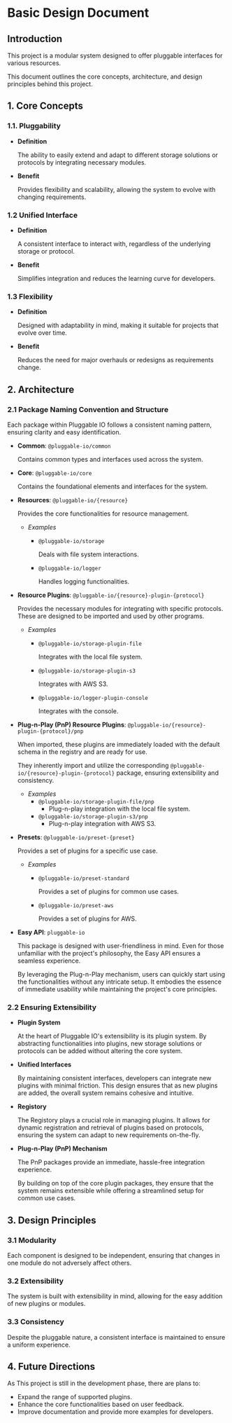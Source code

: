 # Basic Design Document

## Introduction

This project is a modular system designed to offer pluggable interfaces for various resources.

This document outlines the core concepts, architecture, and design principles behind this project.

## 1. Core Concepts

### 1.1. Pluggability

- **Definition**

  The ability to easily extend and adapt to different storage solutions or protocols by integrating necessary modules.

- **Benefit**

  Provides flexibility and scalability, allowing the system to evolve with changing requirements.

### 1.2 Unified Interface

- **Definition**

  A consistent interface to interact with, regardless of the underlying storage or protocol.

- **Benefit**

  Simplifies integration and reduces the learning curve for developers.

### 1.3 Flexibility

- **Definition**

  Designed with adaptability in mind, making it suitable for projects that evolve over time.

- **Benefit**

  Reduces the need for major overhauls or redesigns as requirements change.

## 2. Architecture

### 2.1 Package Naming Convention and Structure

Each package within Pluggable IO follows a consistent naming pattern, ensuring clarity and easy identification.

- **Common**: `@pluggable-io/common`

  Contains common types and interfaces used across the system.

- **Core**: `@pluggable-io/core`

  Contains the foundational elements and interfaces for the system.

- **Resources**: `@pluggable-io/{resource}`

  Provides the core functionalities for resource management.

  - _Examples_

    - `@pluggable-io/storage`

      Deals with file system interactions.

    - `@pluggable-io/logger`

      Handles logging functionalities.

- **Resource Plugins**: `@pluggable-io/{resource}-plugin-{protocol}`

  Provides the necessary modules for integrating with specific protocols. These are designed to be imported and used by other programs.

  - _Examples_

    - `@pluggable-io/storage-plugin-file`

      Integrates with the local file system.

    - `@pluggable-io/storage-plugin-s3`

      Integrates with AWS S3.

    - `@pluggable-io/logger-plugin-console`

      Integrates with the console.

- **Plug-n-Play (PnP) Resource Plugins**: `@pluggable-io/{resource}-plugin-{protocol}/pnp`

  When imported, these plugins are immediately loaded with the default schema in the registry and are ready for use.

  They inherently import and utilize the corresponding `@pluggable-io/{resource}-plugin-{protocol}` package, ensuring extensibility and consistency.

  - _Examples_
    - `@pluggable-io/storage-plugin-file/pnp`
      - Plug-n-play integration with the local file system.
    - `@pluggable-io/storage-plugin-s3/pnp`
      - Plug-n-play integration with AWS S3.

- **Presets**: `@pluggable-io/preset-{preset}`

  Provides a set of plugins for a specific use case.

  - _Examples_

    - `@pluggable-io/preset-standard`

      Provides a set of plugins for common use cases.

    - `@pluggable-io/preset-aws`

      Provides a set of plugins for AWS.

- **Easy API**: `pluggable-io`

  This package is designed with user-friendliness in mind.
  Even for those unfamiliar with the project's philosophy, the Easy API ensures a seamless experience.

  By leveraging the Plug-n-Play mechanism, users can quickly start using the functionalities without any intricate setup.
  It embodies the essence of immediate usability while maintaining the project's core principles.

### 2.2 Ensuring Extensibility

- **Plugin System**

  At the heart of Pluggable IO's extensibility is its plugin system.
  By abstracting functionalities into plugins, new storage solutions or protocols can be added without altering the core system.

- **Unified Interfaces**

  By maintaining consistent interfaces, developers can integrate new plugins with minimal friction.
  This design ensures that as new plugins are added, the overall system remains cohesive and intuitive.

- **Registory**

  The Registory plays a crucial role in managing plugins.
  It allows for dynamic registration and retrieval of plugins based on protocols, ensuring the system can adapt to new requirements on-the-fly.

- **Plug-n-Play (PnP) Mechanism**

  The PnP packages provide an immediate, hassle-free integration experience.

  By building on top of the core plugin packages, they ensure that the system remains extensible while offering a streamlined setup for common use cases.

## 3. Design Principles

### 3.1 Modularity

Each component is designed to be independent, ensuring that changes in one module do not adversely affect others.

### 3.2 Extensibility

The system is built with extensibility in mind, allowing for the easy addition of new plugins or modules.

### 3.3 Consistency

Despite the pluggable nature, a consistent interface is maintained to ensure a uniform experience.

## 4. Future Directions

As This project is still in the development phase, there are plans to:

- Expand the range of supported plugins.
- Enhance the core functionalities based on user feedback.
- Improve documentation and provide more examples for developers.
